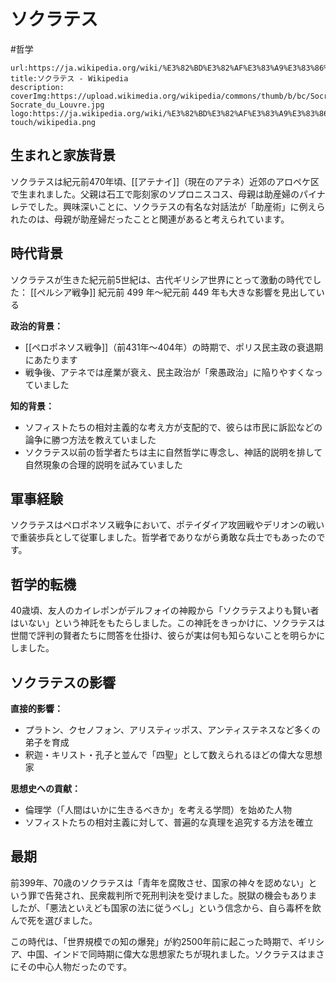 # ソクラテス
#哲学 

```link-bookmark
url:https://ja.wikipedia.org/wiki/%E3%82%BD%E3%82%AF%E3%83%A9%E3%83%86%E3%82%B9
title:ソクラテス - Wikipedia
description:
coverImg:https://upload.wikimedia.org/wikipedia/commons/thumb/b/bc/Socrate_du_Louvre.jpg/1200px-Socrate_du_Louvre.jpg
logo:https://ja.wikipedia.org/wiki/%E3%82%BD%E3%82%AF%E3%83%A9%E3%83%86%E3%82%B9/static/apple-touch/wikipedia.png
```

## **生まれと家族背景**

ソクラテスは紀元前470年頃、[[アテナイ]]（現在のアテネ）近郊のアロペケ区で生まれました。父親は石工で彫刻家のソプロニスコス、母親は助産婦のパイナレテでした。興味深いことに、ソクラテスの有名な対話法が「助産術」に例えられたのは、母親が助産婦だったことと関連があると考えられています。

## **時代背景**

ソクラテスが生きた紀元前5世紀は、古代ギリシア世界にとって激動の時代でした：
[[ペルシア戦争]] 紀元前 499 年〜紀元前 449 年も大きな影響を見出している

**政治的背景：**

- [[ペロポネソス戦争]]（前431年〜404年）の時期で、ポリス民主政の衰退期にあたります
- 戦争後、アテネでは産業が衰え、民主政治が「衆愚政治」に陥りやすくなっていました

**知的背景：**

- ソフィストたちの相対主義的な考え方が支配的で、彼らは市民に訴訟などの論争に勝つ方法を教えていました
- ソクラテス以前の哲学者たちは主に自然哲学に専念し、神話的説明を排して自然現象の合理的説明を試みていました

## **軍事経験**

ソクラテスはペロポネソス戦争において、ポテイダイア攻囲戦やデリオンの戦いで重装歩兵として従軍しました。哲学者でありながら勇敢な兵士でもあったのです。


## **哲学的転機**

40歳頃、友人のカイレポンがデルフォイの神殿から「ソクラテスよりも賢い者はいない」という神託をもたらしました。この神託をきっかけに、ソクラテスは世間で評判の賢者たちに問答を仕掛け、彼らが実は何も知らないことを明らかにしました。

## **ソクラテスの影響**

**直接的影響：**

- プラトン、クセノフォン、アリスティッポス、アンティステネスなど多くの弟子を育成
- 釈迦・キリスト・孔子と並んで「四聖」として数えられるほどの偉大な思想家

**思想史への貢献：**

- 倫理学（「人間はいかに生きるべきか」を考える学問）を始めた人物
- ソフィストたちの相対主義に対して、普遍的な真理を追究する方法を確立

## **最期**

前399年、70歳のソクラテスは「青年を腐敗させ、国家の神々を認めない」という罪で告発され、民衆裁判所で死刑判決を受けました。脱獄の機会もありましたが、「悪法といえども国家の法に従うべし」という信念から、自ら毒杯を飲んで死を選びました。

この時代は、「世界規模での知の爆発」が約2500年前に起こった時期で、ギリシア、中国、インドで同時期に偉大な思想家たちが現れました。ソクラテスはまさにその中心人物だったのです。